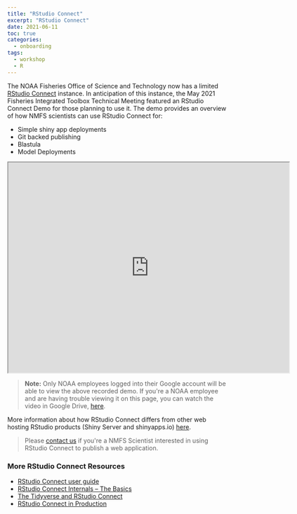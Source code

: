 ```yaml
---
title: "RStudio Connect"
excerpt: "RStudio Connect"
date: 2021-06-11
toc: true
categories:
  - onboarding
tags:
  - workshop
  - R
---
```

The NOAA Fisheries Office of Science and Technology now has a limited [RStudio Connect](https://www.rstudio.com/products/connect/) instance. In anticipation of this instance, the May 2021 Fisheries Integrated Toolbox Technical Meeting featured an RStudio Connect Demo for those planning to use it. The demo provides an overview of how NMFS scientists can use RStudio Connect for:
- Simple shiny app deployments
- Git backed publishing
- Blastula
- Model Deployments

<iframe src="https://drive.google.com/file/d/1SRCn2ANf8SxOMcPsvYuU6LRCaYnvhoZs/preview" width="640" height="480" allow="autoplay"></iframe>

> **Note:** Only NOAA employees logged into their Google account will be able to view the above recorded demo. If you're a NOAA employee and are having trouble viewing it on this page, you can watch the video in Google Drive, [here](https://drive.google.com/file/d/1SRCn2ANf8SxOMcPsvYuU6LRCaYnvhoZs/view?usp=sharing). 

More information about how RStudio Connect differs from other web hosting RStudio products (Shiny Server and shinyapps.io) [here](https://noaa-fisheries-integrated-toolbox.github.io/resources/onboarding/R-products/). 

> Please [contact us](https://noaa-fisheries-integrated-toolbox.github.io/resources/onboarding/contact/) if you're a NMFS Scientist interested in using RStudio Connect to publish a web application. 

### More RStudio Connect Resources
- [RStudio Connect user guide](https://docs.rstudio.com/connect/user/)
- [RStudio Connect Internals – The Basics](https://www.rstudio.com/resources/webinars/rstudio-connect-internals-the-basics/)
- [The Tidyverse and RStudio Connect](https://www.rstudio.com/resources/webinars/the-tidyverse-and-rstudio-connect/)
- [RStudio Connect in Production](https://www.rstudio.com/resources/webinars/rstudio-connect-in-production/)
